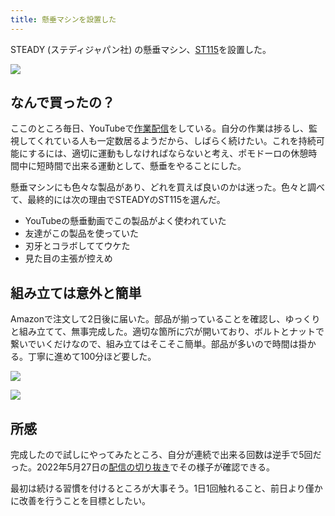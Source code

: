 ```yaml
---
title: 懸垂マシンを設置した
---
```

STEADY (ステディジャパン社) の懸垂マシン、[ST115](https://www.amazon.co.jp/dp/B09K3QQBKH)を設置した。

![](https://lh5.googleusercontent.com/E6fc5VyttjYocDDcgmEliW1YULC24VSw_QKeOZt2ISPUqnQTWK3ienaO5R_Ez3spm3sQKioTYlwadoAg56zshG-zFDCvXGubDdN8na0w6jpGVIXy-bS-Hxt5__B2fIjjXWV5-LEZf8VR7PUrpTr25Oe6rTxsOXJgZfdeRJliZhs2YPldyFqfDLD4LhJc)

なんで買ったの？
--------

ここのところ毎日、YouTubeで[作業配信](https://www.youtube.com/c/r7kamura)をしている。自分の作業は捗るし、監視してくれている人も一定数居るようだから、しばらく続けたい。これを持続可能にするには、適切に運動もしなければならないと考え、ポモドーロの休憩時間中に短時間で出来る運動として、懸垂をやることにした。

懸垂マシンにも色々な製品があり、どれを買えば良いのかは迷った。色々と調べて、最終的には次の理由でSTEADYのST115を選んだ。

*   YouTubeの懸垂動画でこの製品がよく使われていた
*   友達がこの製品を使っていた
*   刃牙とコラボしててウケた
*   見た目の主張が控えめ

組み立ては意外と簡単
----------

Amazonで注文して2日後に届いた。部品が揃っていることを確認し、ゆっくりと組み立てて、無事完成した。適切な箇所に穴が開いており、ボルトとナットで繋いでいくだけなので、組み立てはそこそこ簡単。部品が多いので時間は掛かる。丁寧に進めて100分ほど要した。

![](https://lh6.googleusercontent.com/--tBozYtMrLtNSTCCICwakRKK-DXqR5hEGn2F5KBNexiaqs24YW04RbFi9akXQvvQpSsYNbvtjyLfMz4C59k2BXLNYp6jkx3rYon8ccsTBOAjfX0k-w7A-jF8U0VvNT2oWU94-KBhm9NprvGvn-_OXwu5rC5qVShU9I4rn65WrJQj95eZ5X5gioDtjwt)

![](https://lh3.googleusercontent.com/k7U7h2ljNuNUVuhgkFYUIZG_5Wrs45IXQmhA2kxuWjvmDHUb-UGdZWo8BoxfosDIgGViO1GBUrgpNxUBEE3Z4lpups2lSXu1_AFbPhEE7u5yPkjTro0Ep3tsW4_Obiug_pMv70ssF_3qXqvsCjyHb9_a6KuxNlWxtv2qyEIMEnMNu6lBm2w9y-KM4l5m)

所感
--

完成したので試しにやってみたところ、自分が連続で出来る回数は逆手で5回だった。2022年5月27日の[配信の切り抜き](https://www.youtube.com/clip/Ugkxy2NXpdlfZF0kT9s-MoCOrbB1wpWEryK9)でその様子が確認できる。

最初は続ける習慣を付けるところが大事そう。1日1回触れること、前日より僅かに改善を行うことを目標としたい。
